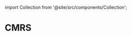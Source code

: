 
import Collection from '@site/src/components/Collection';

# CMRS

<Collection record="cmrs" collection="core" />



